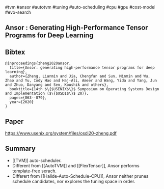 #tvm #ansor #autotvm #tuning #auto-scheduling #cpu #gpu #cost-model #evo-search

## Ansor : Generating High-Performance Tensor Programs for Deep Learning

## Bibtex
```
@inproceedings{zheng2020ansor,
  title={Ansor: generating high-performance tensor programs for deep learning},
  author={Zheng, Lianmin and Jia, Chengfan and Sun, Minmin and Wu, Zhao and Yu, Cody Hao and Haj-Ali, Ameer and Wang, Yida and Yang, Jun and Zhuo, Danyang and Sen, Koushik and others},
  booktitle={14th $\{$USENIX$\}$ Symposium on Operating Systems Design and Implementation ($\{$OSDI$\}$ 20)},
  pages={863--879},
  year={2020}
}
```

## Paper
https://www.usenix.org/system/files/osdi20-zheng.pdf

## Summary
- [[TVM]] auto-scheduler.
- Different from [[AutoTVM]] and [[FlexTensor]], Ansor performs template-free serach.
- Differert from [[Halide-Auto-Schedule-CPU]], Ansor neither prunes schedule candidates, nor explores the tuning space in order.
